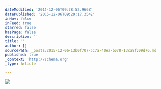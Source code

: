 ```yaml
---
dateModified: '2015-12-06T09:28:52.966Z'
datePublished: '2015-12-06T09:29:17.354Z'
inNav: false
inFeed: true
starred: false
hasPage: false
description: ''
title: ''
author: []
sourcePath: _posts/2015-12-06-13b0f707-1c7a-40ea-b078-13ca8f209d76.md
published: true
_context: 'http://schema.org'
_type: Article

---
```

![](https://the-grid-user-content.s3-us-west-2.amazonaws.com/32415922-d4b3-4865-ae8c-d97aaec06635.jpg)
